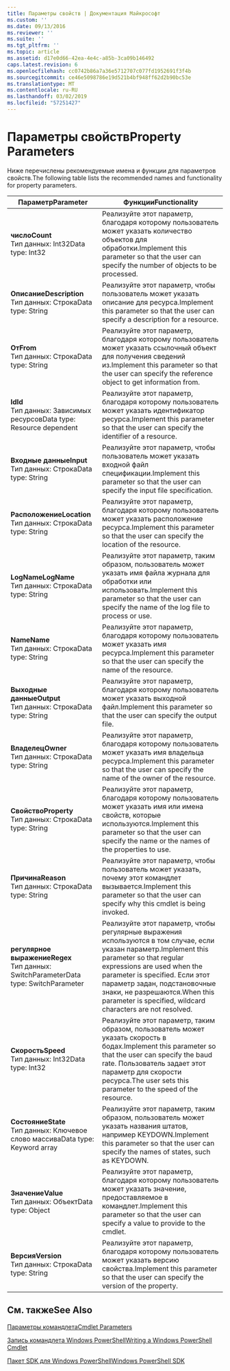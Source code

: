 ```yaml
---
title: Параметры свойств | Документация Майкрософт
ms.custom: ''
ms.date: 09/13/2016
ms.reviewer: ''
ms.suite: ''
ms.tgt_pltfrm: ''
ms.topic: article
ms.assetid: d17e0d66-42ea-4e4c-a85b-3ca09b146492
caps.latest.revision: 6
ms.openlocfilehash: cc0742b86a7a36e5712707c077fd1952691f3f4b
ms.sourcegitcommit: ce46e5098786e19d521b4bf948ff62d2b90bc53e
ms.translationtype: MT
ms.contentlocale: ru-RU
ms.lasthandoff: 03/02/2019
ms.locfileid: "57251427"
---
```

# <a name="property-parameters"></a><span data-ttu-id="4c0fc-102">Параметры свойств</span><span class="sxs-lookup"><span data-stu-id="4c0fc-102">Property Parameters</span></span>

<span data-ttu-id="4c0fc-103">Ниже перечислены рекомендуемые имена и функции для параметров свойств.</span><span class="sxs-lookup"><span data-stu-id="4c0fc-103">The following table lists the recommended names and functionality for property parameters.</span></span>

|<span data-ttu-id="4c0fc-104">Параметр</span><span class="sxs-lookup"><span data-stu-id="4c0fc-104">Parameter</span></span>|<span data-ttu-id="4c0fc-105">Функции</span><span class="sxs-lookup"><span data-stu-id="4c0fc-105">Functionality</span></span>|
|---|---|
|<span data-ttu-id="4c0fc-106">**число**</span><span class="sxs-lookup"><span data-stu-id="4c0fc-106">**Count**</span></span><br><span data-ttu-id="4c0fc-107">Тип данных: Int32</span><span class="sxs-lookup"><span data-stu-id="4c0fc-107">Data type: Int32</span></span>|<span data-ttu-id="4c0fc-108">Реализуйте этот параметр, благодаря которому пользователь может указать количество объектов для обработки.</span><span class="sxs-lookup"><span data-stu-id="4c0fc-108">Implement this parameter so that the user can specify the number of objects to be processed.</span></span>|
|<span data-ttu-id="4c0fc-109">**Описание**</span><span class="sxs-lookup"><span data-stu-id="4c0fc-109">**Description**</span></span><br><span data-ttu-id="4c0fc-110">Тип данных: Строка</span><span class="sxs-lookup"><span data-stu-id="4c0fc-110">Data type: String</span></span>|<span data-ttu-id="4c0fc-111">Реализуйте этот параметр, чтобы пользователь может указать описание для ресурса.</span><span class="sxs-lookup"><span data-stu-id="4c0fc-111">Implement this parameter so that the user can specify a description for a resource.</span></span>|
|<span data-ttu-id="4c0fc-112">**От**</span><span class="sxs-lookup"><span data-stu-id="4c0fc-112">**From**</span></span><br><span data-ttu-id="4c0fc-113">Тип данных: Строка</span><span class="sxs-lookup"><span data-stu-id="4c0fc-113">Data type: String</span></span>|<span data-ttu-id="4c0fc-114">Реализуйте этот параметр, благодаря которому пользователь может указать ссылочный объект для получения сведений из.</span><span class="sxs-lookup"><span data-stu-id="4c0fc-114">Implement this parameter so that the user can specify the reference object to get information from.</span></span>|
|<span data-ttu-id="4c0fc-115">**Id**</span><span class="sxs-lookup"><span data-stu-id="4c0fc-115">**Id**</span></span><br><span data-ttu-id="4c0fc-116">Тип данных: Зависимых ресурсов</span><span class="sxs-lookup"><span data-stu-id="4c0fc-116">Data type: Resource dependent</span></span>|<span data-ttu-id="4c0fc-117">Реализуйте этот параметр, благодаря которому пользователь может указать идентификатор ресурса.</span><span class="sxs-lookup"><span data-stu-id="4c0fc-117">Implement this parameter so that the user can specify the identifier of a resource.</span></span>|
|<span data-ttu-id="4c0fc-118">**Входные данные**</span><span class="sxs-lookup"><span data-stu-id="4c0fc-118">**Input**</span></span><br><span data-ttu-id="4c0fc-119">Тип данных: Строка</span><span class="sxs-lookup"><span data-stu-id="4c0fc-119">Data type: String</span></span>|<span data-ttu-id="4c0fc-120">Реализуйте этот параметр, чтобы пользователь может указать входной файл спецификации.</span><span class="sxs-lookup"><span data-stu-id="4c0fc-120">Implement this parameter so that the user can specify the input file specification.</span></span>|
|<span data-ttu-id="4c0fc-121">**Расположение**</span><span class="sxs-lookup"><span data-stu-id="4c0fc-121">**Location**</span></span><br><span data-ttu-id="4c0fc-122">Тип данных: Строка</span><span class="sxs-lookup"><span data-stu-id="4c0fc-122">Data type: String</span></span>|<span data-ttu-id="4c0fc-123">Реализуйте этот параметр, благодаря которому пользователь может указать расположение ресурса.</span><span class="sxs-lookup"><span data-stu-id="4c0fc-123">Implement this parameter so that the user can specify the location of the resource.</span></span>|
|<span data-ttu-id="4c0fc-124">**LogName**</span><span class="sxs-lookup"><span data-stu-id="4c0fc-124">**LogName**</span></span><br><span data-ttu-id="4c0fc-125">Тип данных: Строка</span><span class="sxs-lookup"><span data-stu-id="4c0fc-125">Data type: String</span></span>|<span data-ttu-id="4c0fc-126">Реализуйте этот параметр, таким образом, пользователь может указать имя файла журнала для обработки или использовать.</span><span class="sxs-lookup"><span data-stu-id="4c0fc-126">Implement this parameter so that the user can specify the name of the log file to process or use.</span></span>|
|<span data-ttu-id="4c0fc-127">**Name**</span><span class="sxs-lookup"><span data-stu-id="4c0fc-127">**Name**</span></span><br><span data-ttu-id="4c0fc-128">Тип данных: Строка</span><span class="sxs-lookup"><span data-stu-id="4c0fc-128">Data type: String</span></span>|<span data-ttu-id="4c0fc-129">Реализуйте этот параметр, благодаря которому пользователь может указать имя ресурса.</span><span class="sxs-lookup"><span data-stu-id="4c0fc-129">Implement this parameter so that the user can specify the name of the resource.</span></span>|
|<span data-ttu-id="4c0fc-130">**Выходные данные**</span><span class="sxs-lookup"><span data-stu-id="4c0fc-130">**Output**</span></span><br><span data-ttu-id="4c0fc-131">Тип данных: Строка</span><span class="sxs-lookup"><span data-stu-id="4c0fc-131">Data type: String</span></span>|<span data-ttu-id="4c0fc-132">Реализуйте этот параметр, благодаря которому пользователь может указать выходной файл.</span><span class="sxs-lookup"><span data-stu-id="4c0fc-132">Implement this parameter so that the user can specify the output file.</span></span>|
|<span data-ttu-id="4c0fc-133">**Владелец**</span><span class="sxs-lookup"><span data-stu-id="4c0fc-133">**Owner**</span></span><br><span data-ttu-id="4c0fc-134">Тип данных: Строка</span><span class="sxs-lookup"><span data-stu-id="4c0fc-134">Data type: String</span></span>|<span data-ttu-id="4c0fc-135">Реализуйте этот параметр, благодаря которому пользователь может указать имя владельца ресурса.</span><span class="sxs-lookup"><span data-stu-id="4c0fc-135">Implement this parameter so that the user can specify the name of the owner of the resource.</span></span>|
|<span data-ttu-id="4c0fc-136">**Свойство**</span><span class="sxs-lookup"><span data-stu-id="4c0fc-136">**Property**</span></span><br><span data-ttu-id="4c0fc-137">Тип данных: Строка</span><span class="sxs-lookup"><span data-stu-id="4c0fc-137">Data type: String</span></span>|<span data-ttu-id="4c0fc-138">Реализуйте этот параметр, благодаря которому пользователь может указать имя или имена свойств, которые используются.</span><span class="sxs-lookup"><span data-stu-id="4c0fc-138">Implement this parameter so that the user can specify the name or the names of the properties to use.</span></span>|
|<span data-ttu-id="4c0fc-139">**Причина**</span><span class="sxs-lookup"><span data-stu-id="4c0fc-139">**Reason**</span></span><br><span data-ttu-id="4c0fc-140">Тип данных: Строка</span><span class="sxs-lookup"><span data-stu-id="4c0fc-140">Data type: String</span></span>|<span data-ttu-id="4c0fc-141">Реализуйте этот параметр, чтобы пользователь может указать, почему этот командлет вызывается.</span><span class="sxs-lookup"><span data-stu-id="4c0fc-141">Implement this parameter so that the user can specify why this cmdlet is being invoked.</span></span>|
|<span data-ttu-id="4c0fc-142">**регулярное выражение**</span><span class="sxs-lookup"><span data-stu-id="4c0fc-142">**Regex**</span></span><br><span data-ttu-id="4c0fc-143">Тип данных: SwitchParameter</span><span class="sxs-lookup"><span data-stu-id="4c0fc-143">Data type: SwitchParameter</span></span>|<span data-ttu-id="4c0fc-144">Реализуйте этот параметр, чтобы регулярные выражения используются в том случае, если указан параметр.</span><span class="sxs-lookup"><span data-stu-id="4c0fc-144">Implement this parameter so that regular expressions are used when the parameter is specified.</span></span> <span data-ttu-id="4c0fc-145">Если этот параметр задан, подстановочные знаки, не разрешаются.</span><span class="sxs-lookup"><span data-stu-id="4c0fc-145">When this parameter is specified, wildcard characters are not resolved.</span></span>|
|<span data-ttu-id="4c0fc-146">**Скорость**</span><span class="sxs-lookup"><span data-stu-id="4c0fc-146">**Speed**</span></span><br><span data-ttu-id="4c0fc-147">Тип данных: Int32</span><span class="sxs-lookup"><span data-stu-id="4c0fc-147">Data type: Int32</span></span>|<span data-ttu-id="4c0fc-148">Реализуйте этот параметр, таким образом, пользователь может указать скорость в бодах.</span><span class="sxs-lookup"><span data-stu-id="4c0fc-148">Implement this parameter so that the user can specify the baud rate.</span></span> <span data-ttu-id="4c0fc-149">Пользователь задает этот параметр для скорости ресурса.</span><span class="sxs-lookup"><span data-stu-id="4c0fc-149">The user sets this parameter to the speed of the resource.</span></span>|
|<span data-ttu-id="4c0fc-150">**Состояние**</span><span class="sxs-lookup"><span data-stu-id="4c0fc-150">**State**</span></span><br><span data-ttu-id="4c0fc-151">Тип данных: Ключевое слово массива</span><span class="sxs-lookup"><span data-stu-id="4c0fc-151">Data type: Keyword array</span></span>|<span data-ttu-id="4c0fc-152">Реализуйте этот параметр, таким образом, пользователь может указать названия штатов, например KEYDOWN.</span><span class="sxs-lookup"><span data-stu-id="4c0fc-152">Implement this parameter so that the user can specify the names of states, such as KEYDOWN.</span></span>|
|<span data-ttu-id="4c0fc-153">**Значение**</span><span class="sxs-lookup"><span data-stu-id="4c0fc-153">**Value**</span></span><br><span data-ttu-id="4c0fc-154">Тип данных: Объект</span><span class="sxs-lookup"><span data-stu-id="4c0fc-154">Data type: Object</span></span>|<span data-ttu-id="4c0fc-155">Реализуйте этот параметр, благодаря которому пользователь может указать значение, предоставляемое в командлет.</span><span class="sxs-lookup"><span data-stu-id="4c0fc-155">Implement this parameter so that the user can  specify a value to provide to the cmdlet.</span></span>|
|<span data-ttu-id="4c0fc-156">**Версия**</span><span class="sxs-lookup"><span data-stu-id="4c0fc-156">**Version**</span></span><br><span data-ttu-id="4c0fc-157">Тип данных: Строка</span><span class="sxs-lookup"><span data-stu-id="4c0fc-157">Data type: String</span></span>|<span data-ttu-id="4c0fc-158">Реализуйте этот параметр, благодаря которому пользователь может указать версию свойства.</span><span class="sxs-lookup"><span data-stu-id="4c0fc-158">Implement this parameter so that the user can specify the version of the property.</span></span>|

## <a name="see-also"></a><span data-ttu-id="4c0fc-159">См. также</span><span class="sxs-lookup"><span data-stu-id="4c0fc-159">See Also</span></span>

[<span data-ttu-id="4c0fc-160">Параметры командлета</span><span class="sxs-lookup"><span data-stu-id="4c0fc-160">Cmdlet Parameters</span></span>](./cmdlet-parameters.md)

[<span data-ttu-id="4c0fc-161">Запись командлета Windows PowerShell</span><span class="sxs-lookup"><span data-stu-id="4c0fc-161">Writing a Windows PowerShell Cmdlet</span></span>](./writing-a-windows-powershell-cmdlet.md)

[<span data-ttu-id="4c0fc-162">Пакет SDK для Windows PowerShell</span><span class="sxs-lookup"><span data-stu-id="4c0fc-162">Windows PowerShell SDK</span></span>](../windows-powershell-reference.md)
